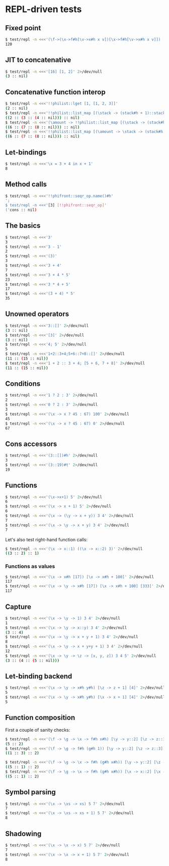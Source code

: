 # REPL-driven tests
## Fixed point
```bash
$ test/repl -n <<<'(\f->(\x->f#h[\v->x#h x v])[\x->f#h[\v->x#h x v]]) [\recur->\n->n#h ? n#h * recur#h [n#h - 1] : 1] [5]'
120
```

## JIT to concatenative
```bash
$ test/repl -n <<<'[16] [1, 2]' 2>/dev/null
(3 :: nil)
```

## Concatenative function interop
```bash
$ test/repl -n <<<'!!philist::lget [1, [1, 2, 3]]'
(2 :: nil)
$ test/repl -n <<<'!!philist::list_map [(\stack -> (stack#h + 1)::stack#t), [1, 2, 3]]'
((2 :: (3 :: (4 :: nil))) :: nil)
$ test/repl -n <<<'(\amount -> !!philist::list_map [(\stack -> (stack#h + amount#h)::stack#t), [1, 2, 3]]) [5]'
((6 :: (7 :: (8 :: nil))) :: nil)
$ test/repl -n <<<'!!philist::list_map [(\amount -> \stack -> (stack#h + amount#h)::stack#t) [5], [1, 2, 3]]'
((6 :: (7 :: (8 :: nil))) :: nil)
```

## Let-bindings
```bash
$ test/repl -n <<<'\x = 3 + 4 in x + 1'
8
```

## Method calls
```bash
$ test/repl -n <<<'!!phifront::seqr_op.name()#h'
';
$ test/repl -n <<<'[3] [!!phifront::seqr_op]'
('cons :: nil)
```

## The basics
```bash
$ test/repl -n <<<'3'
3
$ test/repl -n <<<'3 - 1'
2
$ test/repl -n <<<'(3)'
3
$ test/repl -n <<<'3 + 4'
7
$ test/repl -n <<<'3 + 4 * 5'
23
$ test/repl -n <<<'3 * 4 + 5'
17
$ test/repl -n <<<'(3 + 4) * 5'
35
```

## Unowned operators
```bash
$ test/repl -n <<<'3::[]' 2>/dev/null
(3 :: nil)
$ test/repl -n <<<'[3]' 2>/dev/null
(3 :: nil)
$ test/repl -n <<<'4; 5' 2>/dev/null
5
$ test/repl -n <<<'1+2::3+4;5+6::7+8::[]' 2>/dev/null
(11 :: (15 :: nil))
$ test/repl -n <<<'1 + 2 :: 3 + 4; [5 + 6, 7 + 8]' 2>/dev/null
(11 :: (15 :: nil))
```

## Conditions
```bash
$ test/repl -n <<<'1 ? 2 : 3' 2>/dev/null
2
$ test/repl -n <<<'0 ? 2 : 3' 2>/dev/null
3
$ test/repl -n <<<'(\x -> x ? 45 : 67) 100' 2>/dev/null
45
$ test/repl -n <<<'(\x -> x ? 45 : 67) 0' 2>/dev/null
67
```

## Cons accessors
```bash
$ test/repl -n <<<'(3::[])#h' 2>/dev/null
3
$ test/repl -n <<<'(3::19)#t' 2>/dev/null
19
```

## Functions
```bash
$ test/repl -n <<<'(\x->x+1) 5' 2>/dev/null
6
$ test/repl -n <<<'(\x -> x + 1) 5' 2>/dev/null
6
$ test/repl -n <<<'(\x -> (\y -> x + y)) 3 4' 2>/dev/null
7
$ test/repl -n <<<'(\x -> \y -> x + y) 3 4' 2>/dev/null
7
```

Let's also test right-hand function calls:

```bash
$ test/repl -n <<<'(\x -> x::1) ((\x -> x::2) 3)' 2>/dev/null
((3 :: 2) :: 1)
```

### Functions as values
```bash
$ test/repl -n <<<'(\x -> x#h [17]) [\x -> x#h + 100]' 2>/dev/null
117
$ test/repl -n <<<'(\x -> \y -> x#h [17]) [\x -> x#h + 100] [333]' 2>/dev/null
117
```

## Capture
```bash
$ test/repl -n <<<'(\x -> \y -> 1) 3 4' 2>/dev/null
1
$ test/repl -n <<<'(\x -> \y -> x::y) 3 4' 2>/dev/null
(3 :: 4)
$ test/repl -n <<<'(\x -> \y -> x + y + 1) 3 4' 2>/dev/null
8
$ test/repl -n <<<'(\x -> \y -> x + y+y + 1) 3 4' 2>/dev/null
12
$ test/repl -n <<<'(\x -> \y -> \z -> [x, y, z]) 3 4 5' 2>/dev/null
(3 :: (4 :: (5 :: nil)))
```

## Let-binding backend
```bash
$ test/repl -n <<<'(\x -> \y -> x#h y#h) [\z -> z + 1] [4]' 2>/dev/null
5
$ test/repl -n <<<'(\x -> \y -> x#h y#h) [\x -> x + 1] [4]' 2>/dev/null
5
```

## Function composition
First a couple of sanity checks:

```bash
$ test/repl -n <<<'(\f -> \g -> \x -> f#h x#h) [\y -> y::2] [\z -> z::1] [5]' 2>/dev/null
(5 :: 2)
$ test/repl -n <<<'(\f -> \g -> f#h (g#h 1)) [\y -> y::2] [\z -> z::3]' 2>/dev/null
((1 :: 3) :: 2)
```

```bash
$ test/repl -n <<<'(\f -> \g -> \x -> f#h (g#h x#h)) [\y -> y::2] [\z -> z::1] [5]' 2>/dev/null
((5 :: 1) :: 2)
$ test/repl -n <<<'(\f -> \g -> \x -> f#h (g#h x#h)) [\x -> x::2] [\x -> x::1] [5]' 2>/dev/null
((5 :: 1) :: 2)
```

## Symbol parsing
```bash
$ test/repl -n <<<'(\x -> \xs -> xs) 5 7' 2>/dev/null
7
$ test/repl -n <<<'(\x -> \xs -> xs + 1) 5 7' 2>/dev/null
8
```

## Shadowing
```bash
$ test/repl -n <<<'(\x -> \x -> x) 5 7' 2>/dev/null
7
$ test/repl -n <<<'(\x -> \x -> x + 1) 5 7' 2>/dev/null
8
```
